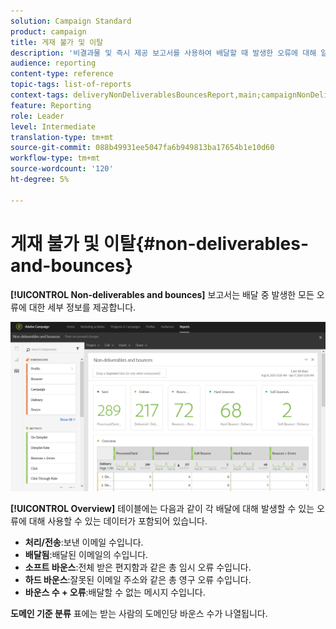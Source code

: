 ```yaml
---
solution: Campaign Standard
product: campaign
title: 게재 불가 및 이탈
description: '비결과물 및 즉시 제공 보고서를 사용하여 배달할 때 발생한 오류에 대해 알아봅니다. '
audience: reporting
content-type: reference
topic-tags: list-of-reports
context-tags: deliveryNonDeliverablesBouncesReport,main;campaignNonDeliverablesBouncesReport,main;programNonDeliverablesBouncesReport,main
feature: Reporting
role: Leader
level: Intermediate
translation-type: tm+mt
source-git-commit: 088b49931ee5047fa6b949813ba17654b1e10d60
workflow-type: tm+mt
source-wordcount: '120'
ht-degree: 5%

---
```



# 게재 불가 및 이탈{#non-deliverables-and-bounces}

**[!UICONTROL Non-deliverables and bounces]** 보고서는 배달 중 발생한 모든 오류에 대한 세부 정보를 제공합니다.

![](assets/delivery_reports_7.png)

**[!UICONTROL Overview]** 테이블에는 다음과 같이 각 배달에 대해 발생할 수 있는 오류에 대해 사용할 수 있는 데이터가 포함되어 있습니다.

* **처리/전송**:보낸 이메일 수입니다.
* **배달됨**:배달된 이메일의 수입니다.
* **소프트 바운스**:전체 받은 편지함과 같은 총 임시 오류 수입니다.
* **하드 바운스**:잘못된 이메일 주소와 같은 총 영구 오류 수입니다.
* **바운스 수 + 오류**:배달할 수 없는 메시지 수입니다.

**도메인 기준 분류** 표에는 받는 사람의 도메인당 바운스 수가 나열됩니다.
